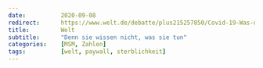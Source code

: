 ```yaml
---
date:          2020-09-08
redirect:      https://www.welt.de/debatte/plus215257850/Covid-19-Was-die-Sterbedaten-der-verschiedenen-Laender-verraten.html
title:         Welt
subtitle:      "Denn sie wissen nicht, was sie tun"
categories:    [MSM, Zahlen]
tags:          [welt, paywall, sterblichkeit]
---
```

